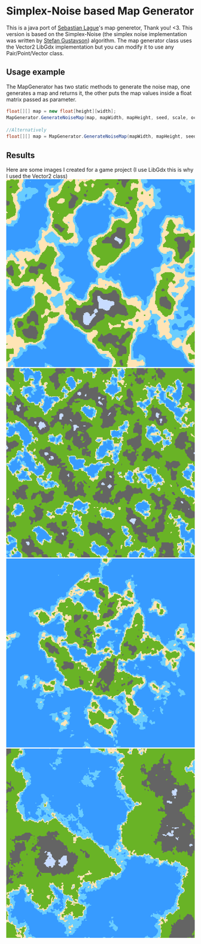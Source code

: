 # Simplex-Noise based Map Generator
This is a java port of [Sebastian Lague](https://github.com/SebLague)'s map generetor, Thank you! <3. This version is based on the Simplex-Noise (the simplex noise implementation was written by [Stefan Gustavson](https://github.com/stegu)) algorithm. The map generator class uses the Vector2 LibGdx implementation but you can modify it to use any Pair/Point/Vector class.
## Usage example
The MapGenerator has two static methods to generate the noise map, one generates a map and returns it, the other puts the map values inside a float matrix passed as parameter.
```java
float[][] map = new float[height][width];
MapGenerator.GenerateNoiseMap(map, mapWidth, mapHeight, seed, scale, octaves, persistence, lacunarity, offset);

//Alternatively
float[][] map = MapGenerator.GenerateNoiseMap(mapWidth, mapHeight, seed, scale, octaves, persistence, lacunarity, offset);
```
## Results
Here are some images I created for a game project (I use LibGdx this is why I used the Vector2 class)
![ex1](mapgen/map_ex1.png)
![ex2](mapgen/map_ex2.png)
![ex3](mapgen/map_ex3.png)
![ex4](mapgen/map_ex4.png)
